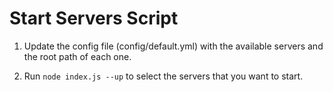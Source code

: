 # Start Servers Script

1. Update the config file (config/default.yml) with the available servers and the root path of each one.

2. Run ```node index.js --up``` to select the servers that you want to start.
